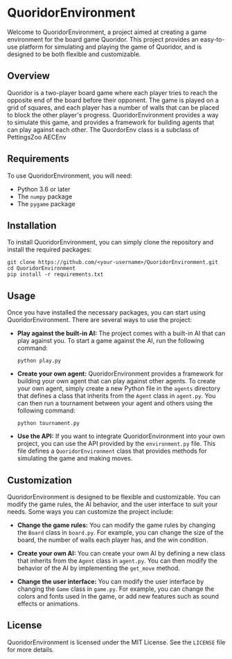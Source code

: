 # QuoridorEnvironment

Welcome to QuoridorEnvironment, a project aimed at creating a game environment for the board game Quoridor. This project provides an easy-to-use platform for simulating and playing the game of Quoridor, and is designed to be both flexible and customizable.

## Overview

Quoridor is a two-player board game where each player tries to reach the opposite end of the board before their opponent. The game is played on a grid of squares, and each player has a number of walls that can be placed to block the other player's progress. QuoridorEnvironment provides a way to simulate this game, and provides a framework for building agents that can play against each other. The QuordorEnv class is a subclass of PettingsZoo AECEnv

## Requirements

To use QuoridorEnvironment, you will need:

- Python 3.6 or later
- The `numpy` package
- The `pygame` package

## Installation

To install QuoridorEnvironment, you can simply clone the repository and install the required packages:

```
git clone https://github.com/<your-username>/QuoridorEnvironment.git
cd QuoridorEnvironment
pip install -r requirements.txt
```

## Usage

Once you have installed the necessary packages, you can start using QuoridorEnvironment. There are several ways to use the project:

- **Play against the built-in AI:** The project comes with a built-in AI that can play against you. To start a game against the AI, run the following command:

  ```
  python play.py
  ```

- **Create your own agent:** QuoridorEnvironment provides a framework for building your own agent that can play against other agents. To create your own agent, simply create a new Python file in the `agents` directory that defines a class that inherits from the `Agent` class in `agent.py`. You can then run a tournament between your agent and others using the following command:

  ```
  python tournament.py
  ```

- **Use the API:** If you want to integrate QuoridorEnvironment into your own project, you can use the API provided by the `environment.py` file. This file defines a `QuoridorEnvironment` class that provides methods for simulating the game and making moves.

## Customization

QuoridorEnvironment is designed to be flexible and customizable. You can modify the game rules, the AI behavior, and the user interface to suit your needs. Some ways you can customize the project include:

- **Change the game rules:** You can modify the game rules by changing the `Board` class in `board.py`. For example, you can change the size of the board, the number of walls each player has, and the win condition.

- **Create your own AI:** You can create your own AI by defining a new class that inherits from the `Agent` class in `agent.py`. You can then modify the behavior of the AI by implementing the `get_move` method.

- **Change the user interface:** You can modify the user interface by changing the `Game` class in `game.py`. For example, you can change the colors and fonts used in the game, or add new features such as sound effects or animations.

## License

QuoridorEnvironment is licensed under the MIT License. See the `LICENSE` file for more details.
